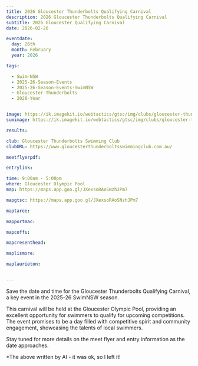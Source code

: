 ```yaml
---
title: 2026 Gloucester Thunderbolts Qualifying Carnival
description: 2026 Gloucester Thunderbolts Qualifying Carnival
subtitle: 2026 Gloucester Qualifying Carnival
date: 2026-02-26

eventdate:
  day: 26th
  month: February
  year: 2026

tags:

  - Swim-NSW
  - 2025-26-Season-Events
  - 2025-26-Season-Events-SwimNSW
  - Gloucester-Thunderbolts
  - 2026-Year


image: https://ik.imagekit.io/webtactics/gtsc/img/clubs/gloucester-thunderbolts-600x400.jpg
sumimage: https://ik.imagekit.io/webtactics/gtsc/img/clubs/gloucester-thunderbolts-400x600.jpg

results: 

club: Gloucester Thunderbolts Swimming Club
clubURL: https://www.gloucesterthunderboltsswimmingclub.com.au/

meetflyerpdf: 

entrylink: 

time: 9:00am - 5:00pm
where: Gloucester Olympic Pool
map: https://maps.app.goo.gl/JXexsoRAoSNzhJPm7

mapgtsc: https://maps.app.goo.gl/JXexsoRAoSNzhJPm7

maptaree: 

mapportmac: 

mapcoffs:

mapcresenthead:

maplismore: 

maplaurieton: 


---
```



Save the date and time for the Gloucester Thunderbolts Qualifying Carnival, a key event in the 2025-26 SwimNSW season. 

This carnival will be held at the Gloucester Olympic Pool, providing an excellent opportunity for swimmers to qualify for upcoming competitions. The event promises to be a day filled with competitive spirit and community engagement, showcasing the talents of local swimmers. 

Stay tuned for more details on the meet flyer and entry information as the date approaches.

*The above written by AI - it was ok, so I left it!

